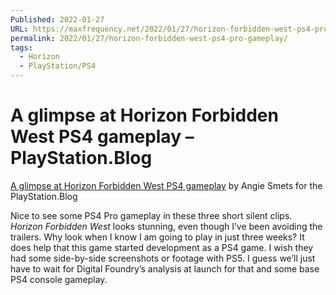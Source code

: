 ```yaml
---
Published: 2022-01-27
URL: https://maxfrequency.net/2022/01/27/horizon-forbidden-west-ps4-pro-gameplay/
permalink: 2022/01/27/horizon-forbidden-west-ps4-pro-gameplay/
tags:
  - Horizon
  - PlayStation/PS4
---
```

# A glimpse at Horizon Forbidden West PS4 gameplay – PlayStation.Blog

[A glimpse at Horizon Forbidden West PS4 gameplay](https://blog.playstation.com/2022/01/27/a-glimpse-at-horizon-forbidden-west-ps4-gameplay/) by Angie Smets for the PlayStation.Blog

Nice to see some PS4 Pro gameplay in these three short silent clips. *Horizon Forbidden West* looks stunning, even though I’ve been avoiding the trailers. Why look when I know I am going to play in just three weeks? It does help that this game started development as a PS4 game. I wish they had some side-by-side screenshots or footage with PS5. I guess we’ll just have to wait for Digital Foundry’s analysis at launch for that and some base PS4 console gameplay.